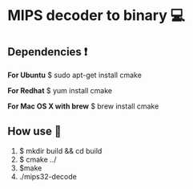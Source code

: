 # MIPS decoder to binary :computer:

## Dependencies :exclamation:
**For Ubuntu**
$ sudo apt-get install cmake

**For Redhat**
$ yum install cmake

**For Mac OS X with brew**
$ brew install cmake

## How use :hammer:
1. $ mkdir build && cd build
2. $ cmake ../
3. $make
4. ./mips32-decode
